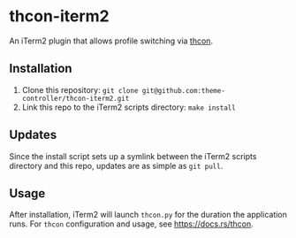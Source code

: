 # thcon-iterm2
An iTerm2 plugin that allows profile switching via [thcon](https://github.com/theme-controller/thcon).

## Installation
1. Clone this repository: `git clone git@github.com:theme-controller/thcon-iterm2.git`
2. Link this repo to the iTerm2 scripts directory: `make install`

## Updates
Since the install script sets up a symlink between the iTerm2 scripts directory and this repo, updates are as simple as `git pull`.

## Usage
After installation, iTerm2 will launch `thcon.py` for the duration the application runs.  For `thcon` configuration and usage, see https://docs.rs/thcon.
